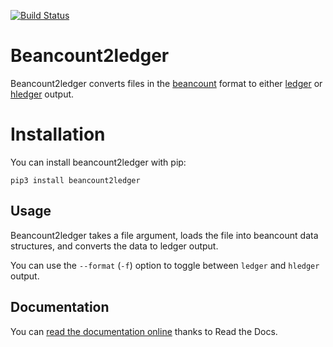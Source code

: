 [![Build Status](https://travis-ci.org/beancount/beancount2ledger.svg?branch=master)](https://travis-ci.org/beancount/beancount2ledger)

# Beancount2ledger

Beancount2ledger converts files in the [beancount](https://beancount.github.io/) format to either [ledger](https://ledger-cli.org/) or [hledger](https://hledger.org/) output.

# Installation

You can install beancount2ledger with pip:

    pip3 install beancount2ledger

## Usage

Beancount2ledger takes a file argument, loads the file into beancount data structures, and converts the data to ledger output.

You can use the `--format` (`-f`) option to toggle between `ledger` and `hledger` output.

## Documentation

You can [read the documentation online](https://beancount2ledger.readthedocs.io/) thanks to Read the Docs.


